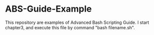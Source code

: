 # ABS-Guide-Example
This repository are examples of Advanced Bash Scripting Guide. I start chapter3, and
execute this file by command "bash filename.sh". 
